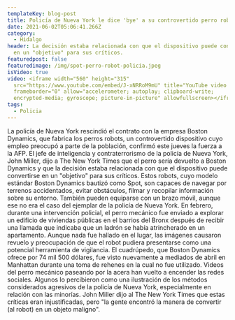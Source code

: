 ```yaml
---
templateKey: blog-post
title: Policía de Nueva York le dice 'bye' a su controvertido perro robot
date: 2021-06-02T05:06:41.266Z
category:
  - Hidalgo
header: La decisión estaba relacionada con que el dispositivo puede convertirse
  en un "objetivo" para sus críticos.
featuredpost: false
featuredimage: /img/spot-perro-robot-policia.jpeg
isVideo: true
video: <iframe width="560" height="315"
  src="https://www.youtube.com/embed/J-xNRRoM9mU" title="YouTube video player"
  frameborder="0" allow="accelerometer; autoplay; clipboard-write;
  encrypted-media; gyroscope; picture-in-picture" allowfullscreen></iframe>
tags:
  - Policia
---
```

La policía de Nueva York rescindió el contrato con la empresa Boston Dynamics, que fabrica los perros robots, un controvertido dispositivo cuyo empleo preocupó a parte de la población, confirmó este jueves la fuerza a la AFP.
El jefe de inteligencia y contraterrorismo de la policía de Nueva York, John Miller, dijo a The New York Times que el perro sería devuelto a Boston Dynamics y que la decisión estaba relacionada con que el dispositivo puede convertirse en un "objetivo" para sus críticos.
Estos robots, cuyo modelo estándar Boston Dynamics bautizó como Spot, son capaces de navegar por terrenos accidentados, evitar obstáculos, filmar y recopilar información sobre su entorno.
También pueden equiparse con un brazo móvil, aunque ese no era el caso del ejemplar de la policía de Nueva York.
En febrero, durante una intervención policial, el perro mecánico fue enviado a explorar un edificio de viviendas públicas en el barrios del Bronx después de recibir una llamada que indicaba que un ladrón se había atrincherado en un apartamento.
Aunque nada fue hallado en el lugar, las imágenes causaron revuelo y preocupación de que el robot pudiera presentarse como una potencial herramienta de vigilancia.
El cuadrúpedo, que Boston Dynamics ofrece por 74 mil 500 dólares, fue visto nuevamente a mediados de abril en Manhattan durante una toma de rehenes en la cual no fue utilizado.
Videos del perro mecánico paseando por la acera han vuelto a encender las redes sociales.
Algunos lo percibieron como una ilustración de los métodos considerados agresivos de la policía de Nueva York, especialmente en relación con las minorías.
John Miller dijo al The New York Times que estas críticas eran injustificadas, pero "la gente encontró la manera de convertir (al robot) en un objeto maligno".